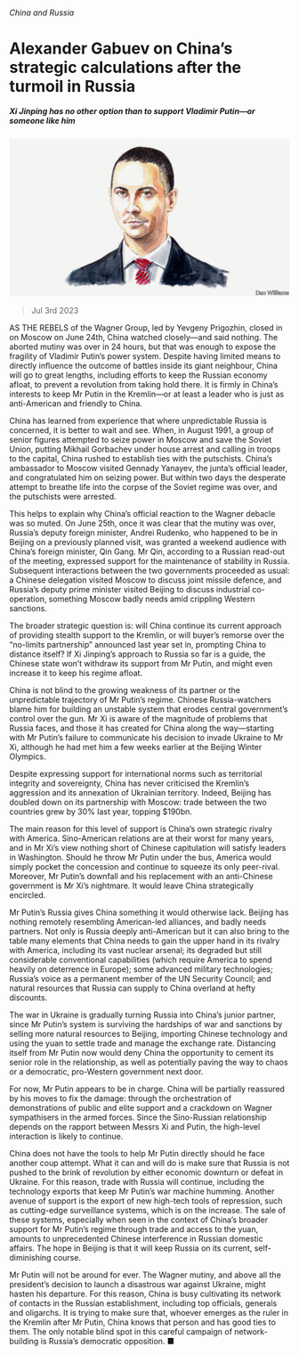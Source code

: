 ###### China and Russia

# Alexander Gabuev on China’s strategic calculations after the turmoil in Russia 

##### Xi Jinping has no other option than to support Vladimir Putin—or someone like him 

![image](images/20230708_BID001.jpg) 

> Jul 3rd 2023 

AS THE REBELS of the Wagner Group, led by Yevgeny Prigozhin, closed in on Moscow on June 24th, China watched closely—and said nothing. The aborted mutiny was over in 24 hours, but that was enough to expose the fragility of Vladimir Putin’s power system. Despite having limited means to directly influence the outcome of battles inside its giant neighbour, China will go to great lengths, including efforts to keep the Russian economy afloat, to prevent a revolution from taking hold there. It is firmly in China’s interests to keep Mr Putin in the Kremlin—or at least a leader who is just as anti-American and friendly to China.

China has learned from experience that where unpredictable Russia is concerned, it is better to wait and see. When, in August 1991, a group of senior figures attempted to seize power in Moscow and save the Soviet Union, putting Mikhail Gorbachev under house arrest and calling in troops to the capital, China rushed to establish ties with the putschists. China’s ambassador to Moscow visited Gennady Yanayev, the junta’s official leader, and congratulated him on seizing power. But within two days the desperate attempt to breathe life into the corpse of the Soviet regime was over, and the putschists were arrested.

This helps to explain why China’s official reaction to the Wagner debacle was so muted. On June 25th, once it was clear that the mutiny was over, Russia’s deputy foreign minister, Andrei Rudenko, who happened to be in Beijing on a previously planned visit, was granted a weekend audience with China’s foreign minister, Qin Gang. Mr Qin, according to a Russian read-out of the meeting, expressed support for the maintenance of stability in Russia. Subsequent interactions between the two governments proceeded as usual: a Chinese delegation visited Moscow to discuss joint missile defence, and Russia’s deputy prime minister visited Beijing to discuss industrial co-operation, something Moscow badly needs amid crippling Western sanctions.

The broader strategic question is: will China continue its current approach of providing stealth support to the Kremlin, or will buyer’s remorse over the “no-limits partnership” announced last year set in, prompting China to distance itself? If Xi Jinping’s approach to Russia so far is a guide, the Chinese state won’t withdraw its support from Mr Putin, and might even increase it to keep his regime afloat. 

China is not blind to the growing weakness of its partner or the unpredictable trajectory of Mr Putin’s regime. Chinese Russia-watchers blame him for building an unstable system that erodes central government’s control over the gun. Mr Xi is aware of the magnitude of problems that Russia faces, and those it has created for China along the way—starting with Mr Putin’s failure to communicate his decision to invade Ukraine to Mr Xi, although he had met him a few weeks earlier at the Beijing Winter Olympics. 

Despite expressing support for international norms such as territorial integrity and sovereignty, China has never criticised the Kremlin’s aggression and its annexation of Ukrainian territory. Indeed, Beijing has doubled down on its partnership with Moscow: trade between the two countries grew by 30% last year, topping $190bn.

The main reason for this level of support is China’s own strategic rivalry with America. Sino-American relations are at their worst for many years, and in Mr Xi’s view nothing short of Chinese capitulation will satisfy leaders in Washington. Should he throw Mr Putin under the bus, America would simply pocket the concession and continue to squeeze its only peer-rival. Moreover, Mr Putin’s downfall and his replacement with an anti-Chinese government is Mr Xi’s nightmare. It would leave China strategically encircled.

Mr Putin’s Russia gives China something it would otherwise lack. Beijing has nothing remotely resembling American-led alliances, and badly needs partners. Not only is Russia deeply anti-American but it can also bring to the table many elements that China needs to gain the upper hand in its rivalry with America, including its vast nuclear arsenal; its degraded but still considerable conventional capabilities (which require America to spend heavily on deterrence in Europe); some advanced military technologies; Russia’s voice as a permanent member of the UN Security Council; and natural resources that Russia can supply to China overland at hefty discounts.

The war in Ukraine is gradually turning Russia into China’s junior partner, since Mr Putin’s system is surviving the hardships of war and sanctions by selling more natural resources to Beijing, importing Chinese technology and using the yuan to settle trade and manage the exchange rate. Distancing itself from Mr Putin now would deny China the opportunity to cement its senior role in the relationship, as well as potentially paving the way to chaos or a democratic, pro-Western government next door.

For now, Mr Putin appears to be in charge. China will be partially reassured by his moves to fix the damage: through the orchestration of demonstrations of public and elite support and a crackdown on Wagner sympathisers in the armed forces. Since the Sino-Russian relationship depends on the rapport between Messrs Xi and Putin, the high-level interaction is likely to continue. 

China does not have the tools to help Mr Putin directly should he face another coup attempt. What it can and will do is make sure that Russia is not pushed to the brink of revolution by either economic downturn or defeat in Ukraine. For this reason, trade with Russia will continue, including the technology exports that keep Mr Putin’s war machine humming. Another avenue of support is the export of new high-tech tools of repression, such as cutting-edge surveillance systems, which is on the increase. The sale of these systems, especially when seen in the context of China’s broader support for Mr Putin’s regime through trade and access to the yuan, amounts to unprecedented Chinese interference in Russian domestic affairs. The hope in Beijing is that it will keep Russia on its current, self-diminishing course.

Mr Putin will not be around for ever. The Wagner mutiny, and above all the president’s decision to launch a disastrous war against Ukraine, might hasten his departure. For this reason, China is busy cultivating its network of contacts in the Russian establishment, including top officials, generals and oligarchs. It is trying to make sure that, whoever emerges as the ruler in the Kremlin after Mr Putin, China knows that person and has good ties to them. The only notable blind spot in this careful campaign of network-building is Russia’s democratic opposition. ■


